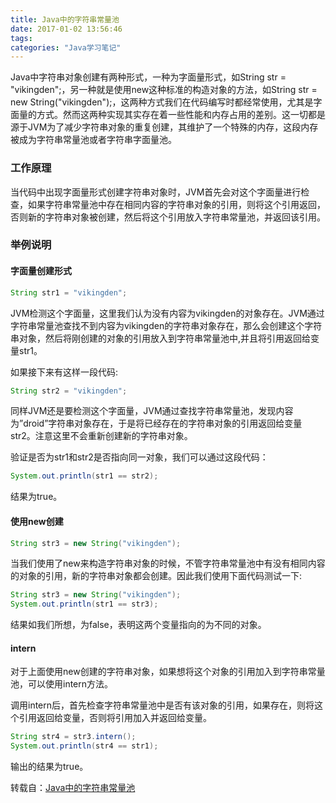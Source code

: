```yaml
---
title: Java中的字符串常量池
date: 2017-01-02 13:56:46
tags:
categories: "Java学习笔记"
---
```


Java中字符串对象创建有两种形式，一种为字面量形式，如String str = "vikingden";，另一种就是使用new这种标准的构造对象的方法，如String str = new String("vikingden");，这两种方式我们在代码编写时都经常使用，尤其是字面量的方式。然而这两种实现其实存在着一些性能和内存占用的差别。这一切都是源于JVM为了减少字符串对象的重复创建，其维护了一个特殊的内存，这段内存被成为字符串常量池或者字符串字面量池。

### 工作原理

当代码中出现字面量形式创建字符串对象时，JVM首先会对这个字面量进行检查，如果字符串常量池中存在相同内容的字符串对象的引用，则将这个引用返回，否则新的字符串对象被创建，然后将这个引用放入字符串常量池，并返回该引用。

<!--more-->

### 举例说明

#### 字面量创建形式

```java
String str1 = "vikingden";
```

JVM检测这个字面量，这里我们认为没有内容为vikingden的对象存在。JVM通过字符串常量池查找不到内容为vikingden的字符串对象存在，那么会创建这个字符串对象，然后将刚创建的对象的引用放入到字符串常量池中,并且将引用返回给变量str1。

如果接下来有这样一段代码:

```java
String str2 = "vikingden";
```

同样JVM还是要检测这个字面量，JVM通过查找字符串常量池，发现内容为”droid”字符串对象存在，于是将已经存在的字符串对象的引用返回给变量str2。注意这里不会重新创建新的字符串对象。

验证是否为str1和str2是否指向同一对象，我们可以通过这段代码：

```java
System.out.println(str1 == str2);
```

结果为true。

#### 使用new创建

```java
String str3 = new String("vikingden");
```

当我们使用了new来构造字符串对象的时候，不管字符串常量池中有没有相同内容的对象的引用，新的字符串对象都会创建。因此我们使用下面代码测试一下:

```java
String str3 = new String("vikingden");
System.out.println(str1 == str3);
```

结果如我们所想，为false，表明这两个变量指向的为不同的对象。

#### intern

对于上面使用new创建的字符串对象，如果想将这个对象的引用加入到字符串常量池，可以使用intern方法。

调用intern后，首先检查字符串常量池中是否有该对象的引用，如果存在，则将这个引用返回给变量，否则将引用加入并返回给变量。

```java
String str4 = str3.intern();
System.out.println(str4 == str1);
```

输出的结果为true。

转载自：[Java中的字符串常量池](http://droidyue.com/blog/2014/12/21/string-literal-pool-in-java/)
